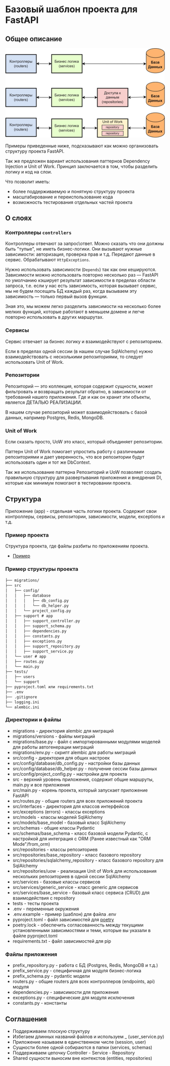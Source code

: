 # Базовый шаблон проекта для FastAPI

## Общее описание

<img src="/examples/uow.jpg"/>

Примеры приведенные ниже, подсказывают как можно организовать структуру проекта FastAPI.

Так же предложен вариант использования паттернов Dependency Injection и Unit of Work.
Принцип заключается в том, чтобы разделить логику и код на слои. 

Что позволит иметь:
- более поддерживаемую и понятную структуру проекта
- масштабирование и переиспользование кода
- возможность тестирования отдельных частей проекта

## О слоях

### Контроллеры `controllers`

Контроллеры отвечают за запрос\ответ. Можно сказать что они должны быть "тупые", не иметь бизнес-логики.
Они вызывают нужные зависимости: авторизация, проверка прав и т.д. Передают данные в сервис. Обрабатывают 
`HttpExceptions`.

Нужно использовать зависимости (`Depends`) так как они кешируются.
Зависимости можно использовать повторно несколько раз — FastAPI по 
умолчанию кэширует результат зависимости в пределах области запроса, т.е. если у нас есть зависимость, 
которая вызывает сервис, мы не будем посещать БД каждый раз, когда вызываем эту 
зависимость — только первый вызов функции.

Зная это, мы можем легко разделить зависимости на несколько более мелких функций, которые работают в 
меньшем домене и легче повторно использовать в других маршрутах.

### Сервисы
Сервис отвечает за бизнес логику и взаимодействуют с репозиторием.

Если в пределах одной сессии (в нашем случае SqlAlchemy) нужно взаимодействовать с несколькими репозиториями, то
следует использовать Unit of Work.

### Репозитории
Репозиторий — это коллекция, которая содержит сущности, может фильтровать и возвращать
результат обратно, в зависимости от требований нашего приложения. Где и как он хранит эти объекты, 
является ДЕТАЛЬЮ РЕАЛИЗАЦИИ.

В нашем случае репозиторий может взаимодействовать с базой данных, например Postgres, Redis, MongoDB.

### Unit of Work
Если сказать просто, UoW это класс, который объединяет репозитории.

Паттерн Unit of Work помогает упростить работу с различными репозиториями и дает уверенность, что все 
репозитории будут использовать один и тот же DbContext.

Так же использование паттерна Репозиторий и UoW позволяет создать правильную структуру для развертывания 
приложения и внедрения DI, которые как минимум помогают в тестировании проекта.


## Структура
Приложение (app) - отдельная часть логики проекта. Содержит свои контроллеры, сервисы, репозитории,
зависимости, модели, exceptions и т.д.

### Пример проекта
Структура проекта, где файлы разбиты по приложениям проекта. 
- [Пример](./examples/app_support_2)

### Пример структуры проекта
```
├── migrations/
├── src
│   ├── config/
│   │   ├── database
│   │   │   ├── db_config.py
│   │   │   └── db_helper.py
│   │   └── project_config.py
│   ├── support # app
│   │   ├── support_controller.py
│   │   ├── support_schema.py
│   │   ├── dependencies.py
│   │   ├── constants.py
│   │   ├── exceptions.py
│   │   ├── support_repository.py
│   │   ├── support_service.py
│   └── user # app
│   ├── routes.py
│   └── main.py
├── tests/
│   ├── users
│   └── support
├── pyproject.toml или requirements.txt
├── .env
├── .gitignore
├── logging.ini
└── alembic.ini
```

### Директории и файлы

- migrations - директория alembic для миграций
- migrations/versions - файлы миграций
- migrations/base.py - файл с импортированными модулями моделей для работы автогенерации миграций
- migrations/env.py - скрипт alembic для работы миграций
- src/config - директория для общих настроек
- src/config/database/db_config.py - настройки базы данных
- src/config/database/db_helper.py - получение сессии базы данных
- src/config/project_config.py - настройки для проекта
- src - верхний уровень приложения, содержит общие маршруты, main.py и все приложения
- src/main.py - корень проекта, который запускает приложение FastAPI
- src/routes.py - общие routers для всех приложений проекта
- src/interfaces - директория для классов интерфейсов
- src/exceptions (errors) - классы exceptions
- src/models - классы моделей SqlAlchemy
- src/models/base_model - базовый класс SqlAlchemy
- src/schemas - общие классы Pydantic
- src/schemas/base_schema - класс базовой модели Pydantic, с настройкой для интеграция с ORM (Ранее известный 
как "ORM Mode"/from_orm)
- src/repositories - классы репозиториев
- src/repositories/base_repository - класс базового repository
- src/repositories/sqlalchemy_repository - класс базового repository для SqlAlchemy
- src/repositories/uow - реализация Unit of Work для использования нескольких репозиториев в одной 
сессии SqlAlchemy
- src/services - базовые классы сервисов
- src/services/generic_service - класс generic для сервисов
- src/services/base_service - базовый класс сервиса (CRUD) для взаимодействия с repository
- tests - тесты проекта
- .env - переменные окружения
- .env.example - пример (шаблон) для файла .env
- pyproject.toml - файл зависимостей для [poetry](https://python-poetry.org/docs/)
- poetry.lock - обеспечить согласованность между текущими установленными зависимостями и 
теми, которые вы указали в файле pyproject.toml
- requirements.txt - файл зависимостей для pip

### Файлы приложения

- prefix_repository.py - работа с БД (Postgres, Redis, MongoDB и т.д.)
- prefix_service.py - специфичная для модуля бизнес-логика
- prefix_schema.py - pydantic модели
- routers.py - общие routers для всех контроллеров (endpoints, api) модуля
- dependencies.py - зависимости для приложения
- exceptions.py - специфические для модуля исключения
- constants.py - константы

## Соглашения

- Поддерживаем плоскую структуру
- Избегаем длинных названий файлов и используем _ (user_service.py)
- Приложение называем в единственном числе (session, user)
- Сущности более одной собираются в папки (services, schemas)
- Поддерживаем цепочку Controller - Service - Repository
- Sharеd сущности выносим вне контекстов (entities, repositories)

